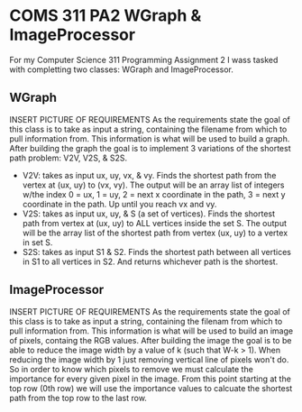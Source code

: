 # COMS 311 PA2 WGraph & ImageProcessor
For my Computer Science 311 Programming Assignment 2 I wass tasked with completting two classes: WGraph and ImageProcessor.

## WGraph
INSERT PICTURE OF REQUIREMENTS
As the requirements state the goal of this class is to take as input a string, containing the filename from which to pull information from. This information is what will be used to build a graph. After building the graph the goal is to implement 3 variations of the shortest path problem: V2V, V2S, & S2S.
- V2V: takes as input ux, uy, vx, & vy. Finds the shortest path from the vertex at (ux, uy) to (vx, vy). The output will be an array list of integers w/the index 0 = ux, 1 = uy, 2 = next x coordinate in the path, 3 = next y coordinate in the path. Up until you reach vx and vy.
- V2S: takes as input ux, uy, & S (a set of vertices). Finds the shortest path from vertex at (ux, uy) to ALL vertices inside the set S. The output will be the array list of the shortest path from vertex (ux, uy) to a vertex in set S.
- S2S: takes as input S1 & S2. Finds the shortest path between all vertices in S1 to all vertices in S2. And returns whichever path is the shortest.

## ImageProcessor
INSERT PICTURE OF REQUIREMENTS
As the requirements state the goal of this class is to take as input a string, containing the filenam from which to pull information from. This information is what will be used to build an image of pixels, containg the RGB values. After building the image the goal is to be able to reduce the image width by a value of k (such that W-k > 1). When reducing the image width by 1 just removing vertical line of pixels won't do. So in order to know which pixels to remove we must calculate the importance for every given pixel in the image. From this point starting at the top row (0th row) we will use the importance values to calcuate the shortest path from the top row to the last row.
